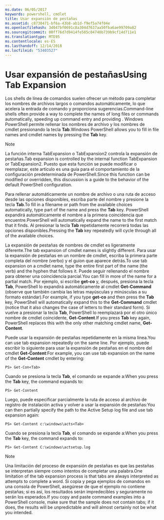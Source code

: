```yaml
---
ms.date: 06/05/2017
keywords: powershell, cmdlet
title: Usar expansión de pestañas
ms.assetid: c8730471-bf6a-43b8-ab1d-f9ef5a74f04e
ms.openlocfilehash: 3d047bf0691c8a304d7637aa50fba6ae99709a82
ms.sourcegitcommit: 00ff76d7d9414fe585c04740b739b9cf14d711e1
ms.translationtype: MTE95
ms.contentlocale: es-ES
ms.lasthandoff: 12/14/2018
ms.locfileid: "53403527"
---
```

# <a name="using-tab-expansion"></a><span data-ttu-id="2ea4f-103">Usar expansión de pestañas</span><span class="sxs-lookup"><span data-stu-id="2ea4f-103">Using Tab Expansion</span></span>

<span data-ttu-id="2ea4f-104">Los shells de línea de comandos suelen ofrecer un método para completar los nombres de archivos largos o comandos automáticamente, lo que acelera la entrada de comando y proporciona sugerencias.</span><span class="sxs-lookup"><span data-stu-id="2ea4f-104">Command-line shells often provide a way to complete the names of long files or commands automatically, speeding up command entry and providing .</span></span> <span data-ttu-id="2ea4f-105">Windows PowerShell permite rellenar los nombres de archivo y los nombres de cmdlet presionando la tecla **Tab**.</span><span class="sxs-lookup"><span data-stu-id="2ea4f-105">Windows PowerShell allows you to fill in file names and cmdlet names by pressing the **Tab** key.</span></span>

> [!NOTE]
> <span data-ttu-id="2ea4f-106">La función interna TabExpansion o TabExpansion2 controla la expansión de pestañas.</span><span class="sxs-lookup"><span data-stu-id="2ea4f-106">Tab expansion is controlled by the internal function TabExpansion or TabExpansion2.</span></span> <span data-ttu-id="2ea4f-107">Puesto que esta función se puede modificar o reemplazar, este artículo es una guía para el comportamiento de la configuración predeterminada de PowerShell.</span><span class="sxs-lookup"><span data-stu-id="2ea4f-107">Since this function can be modified or overridden, this discussion is a guide to the behavior of the default PowerShell configuration.</span></span>

<span data-ttu-id="2ea4f-108">Para rellenar automáticamente un nombre de archivo o una ruta de acceso desde las opciones disponibles, escriba parte del nombre y presione la tecla **Tab**.</span><span class="sxs-lookup"><span data-stu-id="2ea4f-108">To fill in a filename or path from the available choices automatically, type part of the name and press the **Tab** key.</span></span> <span data-ttu-id="2ea4f-109">PowerShell expandirá automáticamente el nombre a la primera coincidencia que encuentre.</span><span class="sxs-lookup"><span data-stu-id="2ea4f-109">PowerShell will automatically expand the name to the first match that it finds.</span></span> <span data-ttu-id="2ea4f-110">Al presionar la tecla **Tab** repetidamente recorrerá todas las opciones disponibles.</span><span class="sxs-lookup"><span data-stu-id="2ea4f-110">Pressing the **Tab** key repeatedly will cycle through all of the available choices.</span></span>

<span data-ttu-id="2ea4f-111">La expansión de pestañas de nombres de cmdlet es ligeramente diferente.</span><span class="sxs-lookup"><span data-stu-id="2ea4f-111">The tab expansion of cmdlet names is slightly different.</span></span> <span data-ttu-id="2ea4f-112">Para usar la expansión de pestañas en un nombre de cmdlet, escriba la primera parte completa del nombre (verbo) y el guion que aparece detrás.</span><span class="sxs-lookup"><span data-stu-id="2ea4f-112">To use tab expansion on a cmdlet name, type the entire first part of the name (the verb) and the hyphen that follows it.</span></span> <span data-ttu-id="2ea4f-113">Puede seguir rellenando el nombre para obtener una coincidencia parcial.</span><span class="sxs-lookup"><span data-stu-id="2ea4f-113">You can fill in more of the name for a partial match.</span></span> <span data-ttu-id="2ea4f-114">Por ejemplo, si escribe **get-co** y, después, presiona la tecla **Tab**, PowerShell lo expandirá automáticamente al cmdlet **Get-Command** (observe que también cambia las letras mayúsculas y minúsculas a su formato estándar).</span><span class="sxs-lookup"><span data-stu-id="2ea4f-114">For example, if you type **get-co** and then press the **Tab** key, PowerShell will automatically expand this to the **Get-Command** cmdlet (notice that it also changes the case of letters to their standard form).</span></span> <span data-ttu-id="2ea4f-115">Si vuelve a presionar la tecla **Tab**, PowerShell lo reemplazará por el otro único nombre de cmdlet coincidente, **Get-Content**.</span><span class="sxs-lookup"><span data-stu-id="2ea4f-115">If you press **Tab** key again, PowerShell replaces this with the only other matching cmdlet name, **Get-Content**.</span></span>

<span data-ttu-id="2ea4f-116">Puede usar la expansión de pestañas repetidamente en la misma línea.</span><span class="sxs-lookup"><span data-stu-id="2ea4f-116">You can use tab expansion repeatedly on the same line.</span></span> <span data-ttu-id="2ea4f-117">Por ejemplo, puede escribir lo siguiente para usar la expansión de pestañas en el nombre del cmdlet **Get-Content**:</span><span class="sxs-lookup"><span data-stu-id="2ea4f-117">For example, you can use tab expansion on the name of the **Get-Content** cmdlet by entering:</span></span>

```
PS> Get-Con<Tab>
```

<span data-ttu-id="2ea4f-118">Cuando se presiona la tecla **Tab**, el comando se expande a:</span><span class="sxs-lookup"><span data-stu-id="2ea4f-118">When you press the **Tab** key, the command expands to:</span></span>

```
PS> Get-Content
```

<span data-ttu-id="2ea4f-119">Luego, puede especificar parcialmente la ruta de acceso al archivo de registro de instalación activa y volver a usar la expansión de pestañas:</span><span class="sxs-lookup"><span data-stu-id="2ea4f-119">You can then partially specify the path to the Active Setup log file and use tab expansion again:</span></span>

```
PS> Get-Content c:\windows\acts<Tab>
```

<span data-ttu-id="2ea4f-120">Cuando se presiona la tecla **Tab**, el comando se expande a:</span><span class="sxs-lookup"><span data-stu-id="2ea4f-120">When you press the **Tab** key, the command expands to:</span></span>

```
PS> Get-Content C:\windows\actsetup.log
```

> [!NOTE]
> <span data-ttu-id="2ea4f-121">Una limitación del proceso de expansión de pestañas es que las pestañas se interpretan siempre como intentos de completar una palabra.</span><span class="sxs-lookup"><span data-stu-id="2ea4f-121">One limitation of the tab expansion process is that tabs are always interpreted as attempts to complete a word.</span></span> <span data-ttu-id="2ea4f-122">Si copia y pega ejemplos de comandos en una consola de PowerShell, asegúrese de que el ejemplo no contiene pestañas; si es así, los resultados serán impredecibles y seguramente no serán los esperados.</span><span class="sxs-lookup"><span data-stu-id="2ea4f-122">If you copy and paste command examples into a PowerShell console, make sure that the sample does not contain tabs; if it does, the results will be unpredictable and will almost certainly not be what you intended.</span></span>